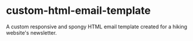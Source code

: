 # custom-html-email-template
A custom responsive and spongy HTML email template created for a hiking website's newsletter.

